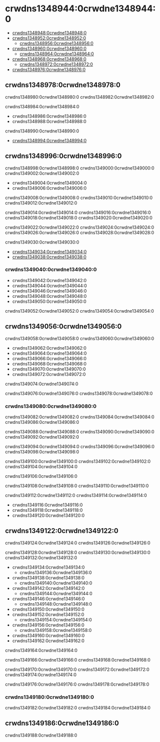 # crwdns1348944:0crwdne1348944:0

<!-- TOC -->

* [crwdns1348948:0crwdne1348948:0](crwdns1348946:0crwdne1348946:0)
* [crwdns1348952:0crwdne1348952:0](crwdns1348950:0crwdne1348950:0)
  * [crwdns1348956:0crwdne1348956:0](crwdns1348954:0crwdne1348954:0)
* [crwdns1348960:0crwdne1348960:0](crwdns1348958:0crwdne1348958:0)
  * [crwdns1348964:0crwdne1348964:0](crwdns1348962:0crwdne1348962:0)
* [crwdns1348968:0crwdne1348968:0](crwdns1348966:0crwdne1348966:0)
  * [crwdns1348972:0crwdne1348972:0](crwdns1348970:0crwdne1348970:0)
* [crwdns1348976:0crwdne1348976:0](crwdns1348974:0crwdne1348974:0)

<!-- /TOC -->

## crwdns1348978:0crwdne1348978:0

crwdns1348980:0crwdne1348980:0 crwdns1348982:0crwdne1348982:0

crwdns1348984:0crwdne1348984:0
* crwdns1348986:0crwdne1348986:0
* crwdns1348988:0crwdne1348988:0

crwdns1348990:0crwdne1348990:0

* [crwdns1348994:0crwdne1348994:0](crwdns1348992:0crwdne1348992:0)

## crwdns1348996:0crwdne1348996:0

crwdns1348998:0crwdne1348998:0 crwdns1349000:0crwdne1349000:0 crwdns1349002:0crwdne1349002:0

* crwdns1349004:0crwdne1349004:0
* crwdns1349006:0crwdne1349006:0

crwdns1349008:0crwdne1349008:0 crwdns1349010:0crwdne1349010:0 crwdns1349012:0crwdne1349012:0

crwdns1349014:0crwdne1349014:0 crwdns1349016:0crwdne1349016:0 crwdns1349018:0crwdne1349018:0 crwdns1349020:0crwdne1349020:0

crwdns1349022:0crwdne1349022:0 crwdns1349024:0crwdne1349024:0 crwdns1349026:0crwdne1349026:0 crwdns1349028:0crwdne1349028:0

crwdns1349030:0crwdne1349030:0

* [crwdns1349034:0crwdne1349034:0](crwdns1349032:0crwdne1349032:0)
* [crwdns1349038:0crwdne1349038:0](crwdns1349036:0crwdne1349036:0)

### crwdns1349040:0crwdne1349040:0

* crwdns1349042:0crwdne1349042:0
* crwdns1349044:0crwdne1349044:0
* crwdns1349046:0crwdne1349046:0
* crwdns1349048:0crwdne1349048:0
* crwdns1349050:0crwdne1349050:0

crwdns1349052:0crwdne1349052:0 crwdns1349054:0crwdne1349054:0

## crwdns1349056:0crwdne1349056:0

crwdns1349058:0crwdne1349058:0 crwdns1349060:0crwdne1349060:0

* crwdns1349062:0crwdne1349062:0
* crwdns1349064:0crwdne1349064:0
* crwdns1349066:0crwdne1349066:0
* crwdns1349068:0crwdne1349068:0
* crwdns1349070:0crwdne1349070:0
* crwdns1349072:0crwdne1349072:0

crwdns1349074:0crwdne1349074:0

crwdns1349076:0crwdne1349076:0 crwdns1349078:0crwdne1349078:0

### crwdns1349080:0crwdne1349080:0

crwdns1349082:0crwdne1349082:0 crwdns1349084:0crwdne1349084:0 crwdns1349086:0crwdne1349086:0

crwdns1349088:0crwdne1349088:0 crwdns1349090:0crwdne1349090:0 crwdns1349092:0crwdne1349092:0

crwdns1349094:0crwdne1349094:0 crwdns1349096:0crwdne1349096:0 crwdns1349098:0crwdne1349098:0

crwdns1349100:0crwdne1349100:0 crwdns1349102:0crwdne1349102:0 crwdns1349104:0crwdne1349104:0

crwdns1349106:0crwdne1349106:0

crwdns1349108:0crwdne1349108:0 crwdns1349110:0crwdne1349110:0

crwdns1349112:0crwdne1349112:0 crwdns1349114:0crwdne1349114:0

* crwdns1349116:0crwdne1349116:0
* crwdns1349118:0crwdne1349118:0
* crwdns1349120:0crwdne1349120:0

## crwdns1349122:0crwdne1349122:0

crwdns1349124:0crwdne1349124:0 crwdns1349126:0crwdne1349126:0

crwdns1349128:0crwdne1349128:0 crwdns1349130:0crwdne1349130:0 crwdns1349132:0crwdne1349132:0

* crwdns1349134:0crwdne1349134:0
  * crwdns1349136:0crwdne1349136:0
* crwdns1349138:0crwdne1349138:0
  * crwdns1349140:0crwdne1349140:0
* crwdns1349142:0crwdne1349142:0
  * crwdns1349144:0crwdne1349144:0
* crwdns1349146:0crwdne1349146:0
  * crwdns1349148:0crwdne1349148:0
* crwdns1349150:0crwdne1349150:0
* crwdns1349152:0crwdne1349152:0
  * crwdns1349154:0crwdne1349154:0
* crwdns1349156:0crwdne1349156:0
  * crwdns1349158:0crwdne1349158:0
* crwdns1349160:0crwdne1349160:0
* crwdns1349162:0crwdne1349162:0

crwdns1349164:0crwdne1349164:0

crwdns1349166:0crwdne1349166:0 crwdns1349168:0crwdne1349168:0

crwdns1349170:0crwdne1349170:0 crwdns1349172:0crwdne1349172:0 crwdns1349174:0crwdne1349174:0

crwdns1349176:0crwdne1349176:0 crwdns1349178:0crwdne1349178:0

### crwdns1349180:0crwdne1349180:0

crwdns1349182:0crwdne1349182:0 crwdns1349184:0crwdne1349184:0

## crwdns1349186:0crwdne1349186:0

crwdns1349188:0crwdne1349188:0
